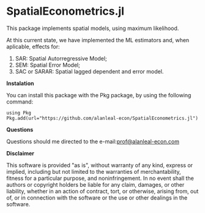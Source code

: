 # SpatialEconometrics.jl
This package implements spatial models, using maximum likelihood. 

At this current state, we have implemented the ML estimators and, when aplicable, effects for:

1) SAR: Spatial Autorregressive Model;
2) SEM: Spatial Error Model;
3) SAC or SARAR: Spatial lagged dependent and error model.

**Instalation**

You can  install this package with the Pkg package, by using the following command: 
```
using Pkg
Pkg.add(url="https://github.com/alanleal-econ/SpatialEconometrics.jl")
```

**Questions**

Questions should me directed to the e-mail:prof@alanleal-econ.com

**Disclaimer**

This software is provided "as is", without warranty of any kind, express or implied, including but not limited to the warranties of merchantability, fitness for a particular purpose, and noninfringement. In no event shall the authors or copyright holders be liable for any claim, damages, or other liability, whether in an action of contract, tort, or otherwise, arising from, out of, or in connection with the software or the use or other dealings in the software.
